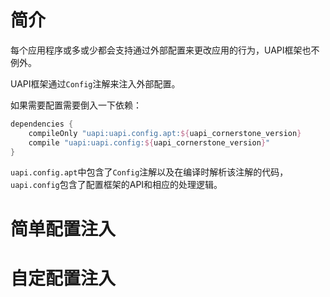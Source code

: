 # 简介

每个应用程序或多或少都会支持通过外部配置来更改应用的行为，UAPI框架也不例外。

UAPI框架通过`Config`注解来注入外部配置。

如果需要配置需要倒入一下依赖：

```groovy
dependencies {
    compileOnly "uapi:uapi.config.apt:${uapi_cornerstone_version}
    compile "uapi:uapi.config:${uapi_cornerstone_version}"
}
```

`uapi.config.apt`中包含了`Config`注解以及在编译时解析该注解的代码，`uapi.config`包含了配置框架的API和相应的处理逻辑。

# 简单配置注入

# 自定配置注入
